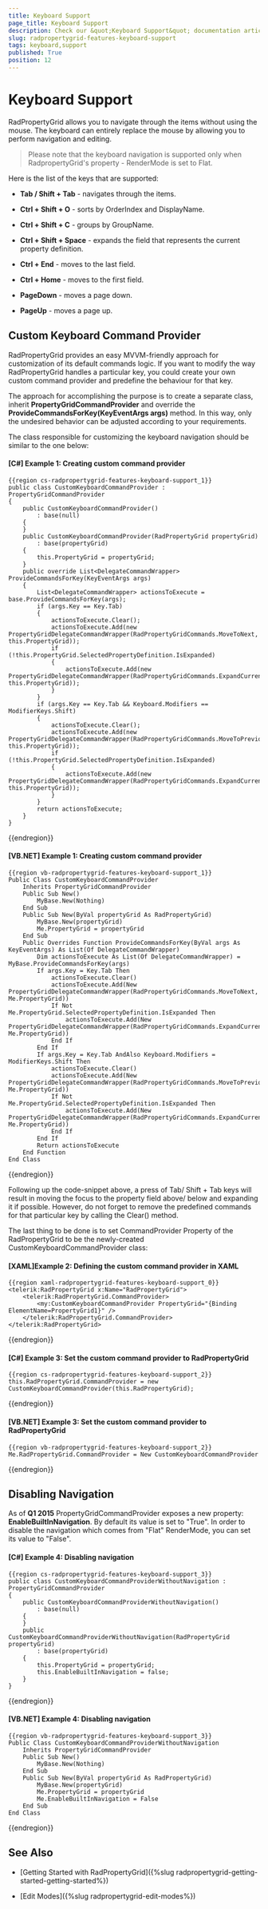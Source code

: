 ```yaml
---
title: Keyboard Support
page_title: Keyboard Support
description: Check our &quot;Keyboard Support&quot; documentation article for the RadPropertyGrid WPF control.
slug: radpropertygrid-features-keyboard-support
tags: keyboard,support
published: True
position: 12
---
```


# Keyboard Support

RadPropertyGrid  allows you to navigate through the items without using the mouse. The keyboard can entirely replace the mouse by allowing you to perform navigation and editing.

>Please note that the keyboard navigation is supported only when RadpropertyGrid's property - RenderMode is set to Flat.

Here is the list of the keys that are supported:

* __Tab / Shift + Tab__ - navigates through the items.

* __Ctrl + Shift + O__ - sorts by OrderIndex and DisplayName.

* __Ctrl + Shift + C__ - groups by GroupName.

* __Ctrl + Shift + Space__ - expands the field that represents the current property definition.

* __Ctrl + End__ - moves to the last field.

* __Ctrl + Home__ - moves to the first field.

* __PageDown__ - moves a page down.

* __PageUp__ - moves a page up.

## Custom Keyboard Command Provider

RadPropertyGrid provides an easy MVVM-friendly approach for customization of its default commands logic. If you want to modify the way RadPropertyGrid handles a particular key, you could create your own custom command provider and predefine the behaviour for that key.

The approach for accomplishing the purpose is to create a separate class, inherit __PropertyGridCommandProvider__ and override the __ProvideCommandsForKey(KeyEventArgs args)__ method. In this way, only the undesired behavior can be adjusted according to your requirements.

The class responsible for customizing the keyboard navigation should be similar to the one below:

#### __[C#] Example 1: Creating custom command provider__

	{{region cs-radpropertygrid-features-keyboard-support_1}}
	public class CustomKeyboardCommandProvider : PropertyGridCommandProvider
	{
	    public CustomKeyboardCommandProvider()
	        : base(null)
	    {
	    }
	    public CustomKeyboardCommandProvider(RadPropertyGrid propertyGrid)
	        : base(propertyGrid)
	    {
	        this.PropertyGrid = propertyGrid;
	    }
	    public override List<DelegateCommandWrapper> ProvideCommandsForKey(KeyEventArgs args)
	    {
	        List<DelegateCommandWrapper> actionsToExecute = base.ProvideCommandsForKey(args);
	        if (args.Key == Key.Tab)
	        {
	            actionsToExecute.Clear();
	            actionsToExecute.Add(new PropertyGridDelegateCommandWrapper(RadPropertyGridCommands.MoveToNext, this.PropertyGrid));
	            if (!this.PropertyGrid.SelectedPropertyDefinition.IsExpanded)
	            {
	                actionsToExecute.Add(new PropertyGridDelegateCommandWrapper(RadPropertyGridCommands.ExpandCurrentField, this.PropertyGrid));
	            }
	        }
	        if (args.Key == Key.Tab && Keyboard.Modifiers == ModifierKeys.Shift)
	        {
	            actionsToExecute.Clear();
	            actionsToExecute.Add(new PropertyGridDelegateCommandWrapper(RadPropertyGridCommands.MoveToPrevious, this.PropertyGrid));
	            if (!this.PropertyGrid.SelectedPropertyDefinition.IsExpanded)
	            {
	                actionsToExecute.Add(new PropertyGridDelegateCommandWrapper(RadPropertyGridCommands.ExpandCurrentField, this.PropertyGrid));
	            }
	        }
	        return actionsToExecute;
	    }
	}
{{endregion}}

#### __[VB.NET] Example 1: Creating custom command provider__

	{{region vb-radpropertygrid-features-keyboard-support_1}}
	Public Class CustomKeyboardCommandProvider
	    Inherits PropertyGridCommandProvider
	    Public Sub New()
	        MyBase.New(Nothing)
	    End Sub
	    Public Sub New(ByVal propertyGrid As RadPropertyGrid)
	        MyBase.New(propertyGrid)
	        Me.PropertyGrid = propertyGrid
	    End Sub
	    Public Overrides Function ProvideCommandsForKey(ByVal args As KeyEventArgs) As List(Of DelegateCommandWrapper)
	        Dim actionsToExecute As List(Of DelegateCommandWrapper) = MyBase.ProvideCommandsForKey(args)
	        If args.Key = Key.Tab Then
	            actionsToExecute.Clear()
	            actionsToExecute.Add(New PropertyGridDelegateCommandWrapper(RadPropertyGridCommands.MoveToNext, Me.PropertyGrid))
	            If Not Me.PropertyGrid.SelectedPropertyDefinition.IsExpanded Then
	                actionsToExecute.Add(New PropertyGridDelegateCommandWrapper(RadPropertyGridCommands.ExpandCurrentField, Me.PropertyGrid))
	            End If
	        End If
	        If args.Key = Key.Tab AndAlso Keyboard.Modifiers = ModifierKeys.Shift Then
	            actionsToExecute.Clear()
	            actionsToExecute.Add(New PropertyGridDelegateCommandWrapper(RadPropertyGridCommands.MoveToPrevious, Me.PropertyGrid))
	            If Not Me.PropertyGrid.SelectedPropertyDefinition.IsExpanded Then
	                actionsToExecute.Add(New PropertyGridDelegateCommandWrapper(RadPropertyGridCommands.ExpandCurrentField, Me.PropertyGrid))
	            End If
	        End If
	        Return actionsToExecute
	    End Function
	End Class
{{endregion}}

Following up the code-snippet above, a press of Tab/ Shift + Tab keys will result in moving the focus to the property field above/ below and expanding it if possible. However, do not forget to remove the predefined commands for that particular key by calling the Clear() method.

The last thing to be done is to set CommandProvider Property of the RadPropertyGrid to be the newly-created CustomKeyboardCommandProvider class:

#### __[XAML]Example 2: Defining the custom command provider in XAML__

	{{region xaml-radpropertygrid-features-keyboard-support_0}}
	<telerik:RadPropertyGrid x:Name="RadPropertyGrid">
	    <telerik:RadPropertyGrid.CommandProvider>
	        <my:CustomKeyboardCommandProvider PropertyGrid="{Binding ElementName=PropertyGrid1}" />
	    </telerik:RadPropertyGrid.CommandProvider>
	</telerik:RadPropertyGrid>
{{endregion}}

#### __[C#] Example 3: Set the custom command provider to RadPropertyGrid__

	{{region cs-radpropertygrid-features-keyboard-support_2}}
	this.RadPropertyGrid.CommandProvider = new CustomKeyboardCommandProvider(this.RadPropertyGrid);
{{endregion}}

#### __[VB.NET] Example 3: Set the custom command provider to RadPropertyGrid__

	{{region vb-radpropertygrid-features-keyboard-support_2}}
	Me.RadPropertyGrid.CommandProvider = New CustomKeyboardCommandProvider
{{endregion}}

## Disabling Navigation

As of __Q1 2015__ PropertyGridCommandProvider exposes a new property: __EnableBuiltInNavigation__. By default its value is set to "True". In order to disable the navigation which comes from "Flat" RenderMode, you can set its value to "False".

#### __[C#] Example 4: Disabling navigation__

	{{region cs-radpropertygrid-features-keyboard-support_3}}
	public class CustomKeyboardCommandProviderWithoutNavigation : PropertyGridCommandProvider
	{
	    public CustomKeyboardCommandProviderWithoutNavigation()
	        : base(null)
	    {
	    }
	    public CustomKeyboardCommandProviderWithoutNavigation(RadPropertyGrid propertyGrid)
	        : base(propertyGrid)
	    {
	        this.PropertyGrid = propertyGrid;
	        this.EnableBuiltInNavigation = false;
	    }
	}
{{endregion}}

#### __[VB.NET] Example 4: Disabling navigation__

	{{region vb-radpropertygrid-features-keyboard-support_3}}
	Public Class CustomKeyboardCommandProviderWithoutNavigation
	    Inherits PropertyGridCommandProvider
	    Public Sub New()
	        MyBase.New(Nothing)
	    End Sub
	    Public Sub New(ByVal propertyGrid As RadPropertyGrid)
	        MyBase.New(propertyGrid)
	        Me.PropertyGrid = propertyGrid
	        Me.EnableBuiltInNavigation = False
	    End Sub
	End Class
{{endregion}}

## See Also

 * [Getting Started with RadPropertyGrid]({%slug radpropertygrid-getting-started-getting-started%})

 * [Edit Modes]({%slug radpropertygrid-edit-modes%})
